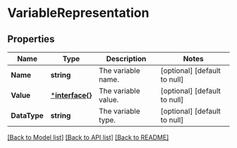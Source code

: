 # VariableRepresentation

## Properties
Name | Type | Description | Notes
------------ | ------------- | ------------- | -------------
**Name** | **string** | The variable name. | [optional] [default to null]
**Value** | [***interface{}**](interface{}.md) | The variable value. | [optional] [default to null]
**DataType** | **string** | The variable type. | [optional] [default to null]

[[Back to Model list]](../README.md#documentation-for-models) [[Back to API list]](../README.md#documentation-for-api-endpoints) [[Back to README]](../README.md)


